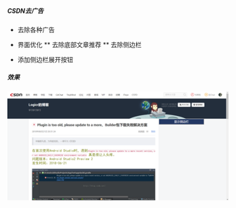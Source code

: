 ##### CSDN去广告
* 去除各种广告
* 界面优化
	** 去除底部文章推荐
	** 去除侧边栏

* 添加侧边栏展开按钮
##### 效果
![](https://github.com/logicr/JavaScript/blob/master/CSDN-move-AD/CSDN.png)
